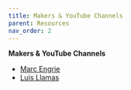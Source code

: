 ```yaml
---
title: Makers & YouTube Channels
parent: Resources
nav_order: 2
---
```


**Makers & YouTube Channels** 
- [Marc Engrie](https://wp.engrie.be/electronica-forever-love/)
- [Luis Llamas](https://github.com/luisllamasbinaburo/ESP32-Examples)

